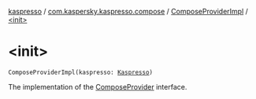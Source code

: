 [kaspresso](../../index.md) / [com.kaspersky.kaspresso.compose](../index.md) / [ComposeProviderImpl](index.md) / [&lt;init&gt;](./-init-.md)

# &lt;init&gt;

`ComposeProviderImpl(kaspresso: `[`Kaspresso`](../../com.kaspersky.kaspresso.kaspresso/-kaspresso/index.md)`)`

The implementation of the [ComposeProvider](../-compose-provider/index.md) interface.

